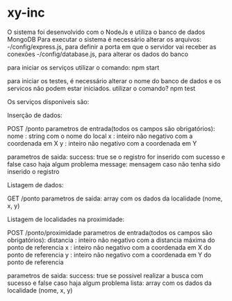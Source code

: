 # xy-inc
O sistema foi desenvolvido com o NodeJs e utiliza o banco de dados MongoDB
Para executar o sistema é necessário alterar os arquivos:
-/config/express.js, para definir a porta em que o servidor vai receber as conexões
-/config/database.js, para alterar os dados do banco

para iniciar os serviços utilizar o comando:
npm start

para iniciar os testes, é necessário alterar o nome do banco de dados e os servicos não podem estar iniciados. utilizar o comando?
npm test


Os serviços disponiveis são:


Inserção de dados:

POST /ponto
parametros de entrada(todos os campos são obrigatórios):
nome : string com o nome do local
x : inteiro não negativo com a coordenada em X
y : inteiro não negativo com a coordenada em Y

parametros de saida:
success: true se o registro for inserido com sucesso e false caso haja algum problema
message: mensagem caso não tenha sido inserido o registro


Listagem de dados:

GET /ponto
parametros de saida:
array com os dados da localidade (nome, x, y)


Listagem de localidades na proximidade:

POST /ponto/proximidade
parametros de entrada(todos os campos são obrigatórios):
distancia : inteiro não negativo com a distancia máxima do ponto de referencia
x : inteiro não negativo com a coordenada em X do ponto de referencia
y : inteiro não negativo com a coordenada em Y do ponto de referencia

parametros de saida:
success: true se possivel realizar a busca com sucesso e false caso haja algum problema
lista: array com os dados da localidade (nome, x, y)



